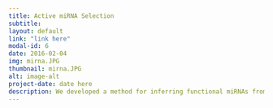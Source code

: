 ```yaml
---
title: Active miRNA Selection
subtitle: 
layout: default
link: "link here"
modal-id: 6
date: 2016-02-04
img: mirna.JPG
thumbnail: mirna.JPG
alt: image-alt
project-date: date here
description: We developed a method for inferring functional miRNAs from gene expression and miRNA-to-gene network data only, which provides a guide to a few active miRNAs and is not susceptible to noise in miRNA data.
---
```


